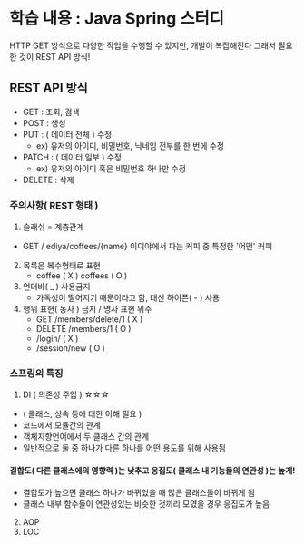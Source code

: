
학습 내용 : Java Spring 스터디
=============

HTTP GET 방식으로 다양한 작업을 수행할 수 있지만, 개발이 복잡해진다
그래서 필요한 것이 REST API 방식!

## REST API 방식
- GET : 조회, 검색
- POST : 생성
- PUT : ( 데이터 전체 ) 수정
  - ex) 유저의 아이디, 비밀번호, 닉네임 전부를 한 번에 수정
- PATCH : ( 데이터 일부 ) 수정
  - ex) 유저의 아이디 혹은 비밀번호 하나만 수정
- DELETE : 삭제

### 주의사항( REST 형태 )
1. 슬래쉬 = 계층관계
  - GET / ediya/coffees/{name} 이디야에서 파는 커피 중 특정한 '어떤' 커피
2. 목록은 복수형태로 표현
    - coffee ( X ) coffees ( O )
3. 언더바( _ ) 사용금지
    - 가독성이 떨어지기 때문이라고 함, 대신 하이픈( - ) 사용
4. 행위 표현( 동사 ) 금지 / 명사 표현 위주
    - GET /members/delete/1 ( X )
    - DELETE /members/1 ( O )
    - /login/ ( X )
    - /session/new ( O )

### 스프링의 특징
1. DI ( 의존성 주입 ) ☆☆☆
  - ( 클래스, 상속 등에 대한 이해 필요 ) 
 - 코드에서 모듈간의 관계
 - 객체지향언어에서 두 클래스 간의 관계
 - 일반적으로 둘 중 하나가 다른 하나를 어떤 용도를 위해 사용됨  
#### 결합도( 다른 클래스에의 영향력 )는 낮추고 응집도( 클래스 내 기능들의 연관성 )는 높게!
  - 결합도가 높으면 클래스 하나가 바뀌었을 때 많은 클래스들이 바뀌게 됨
  - 클래스 내부 함수들이 연관성있는 비슷한 것끼리 모였을 경우 응집도가 높음  

  2. AOP
  3. LOC